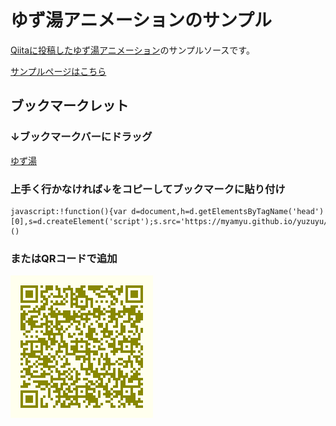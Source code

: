 ゆず湯アニメーションのサンプル
==============================

[Qiitaに投稿したゆず湯アニメーション](http://qiita.com/myamyu/items/318ee8ac83b8ec1a8c80)のサンプルソースです。

[サンプルページはこちら](https://myamyu.github.io/yuzuyu/)

ブックマークレット
-------------------

### ↓ブックマークバーにドラッグ
<a href="javascript:!function(){var d=document,h=d.getElementsByTagName('head')[0],s=d.createElement('script');s.src='https://myamyu.github.io/yuzuyu/dist/yuzuyu.js';h.appendChild(s);}()">ゆず湯</a>

### 上手く行かなければ↓をコピーしてブックマークに貼り付け
```
javascript:!function(){var d=document,h=d.getElementsByTagName('head')[0],s=d.createElement('script');s.src='https://myamyu.github.io/yuzuyu/dist/yuzuyu.js';h.appendChild(s);}()
```

### またはQRコードで追加

<img src="./Bookmarklet-QR.png">
